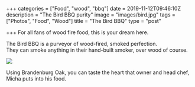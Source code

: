 +++
categories = ["Food", "wood", "bbq"]
date = 2019-11-12T09:46:10Z
description = "The Bird BBQ purity"
image = "images/bird.jpg"
tags = ["Photos", "Food", "Wood"]
title = "The Bird BBQ"
type = "post"

+++
For all fans of wood fire food, this is your dream here.

The Bird BBQ is a purveyor of wood-fired, smoked perfection.  
They can smoke anything in their hand-built smoker, over wood of course.

![](/images/bird-bbq.jpg)

Using Brandenburg Oak, you can taste the heart that owner and head chef, Micha puts into his food.
